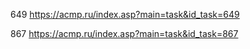 649 https://acmp.ru/index.asp?main=task&id_task=649


867 https://acmp.ru/index.asp?main=task&id_task=867
